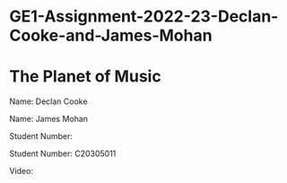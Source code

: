 # GE1-Assignment-2022-23-Declan-Cooke-and-James-Mohan

# The Planet of Music

Name: Declan Cooke

Name: James Mohan

Student Number: 

Student Number: C20305011


Video: 
